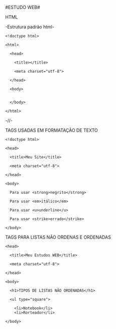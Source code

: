 #ESTUDO WEB#

  HTML
      
   -Estrutura padrão html-
      
    <!doctype html>

    <html>

      <head>

        <title></title>

        <meta charset="utf-8">

      </head>

      <body>


      </body>

    </html>

   -//-


TAGS USADAS EM FORMATAÇÃO DE TEXTO

    <!doctype html>
  
    <head>
    
      <title>Meu Site</title>
      
      <meta charset="utf-8">
    
    </head>
    
    <body>
    
      Para usar <strong>negrito</strong>
      
      Para usar <em>itálico</em>
      
      Para usar <u>underline</u>
      
      Para usar <strike>errado</strike>
    
    </body>
    
    
TAGS PARA LISTAS NÃO ORDENAS E ORDENADAS

  <!doctype html>
  
    <head>
    
      <title>Meu Estudos WEB</title>
      
      <meta charset="utf-8">
    
    </head>
    
    <body>
    
      <h1>TIPOS DE LISTAS NÃO ORDENADAS</h1>
<!-- Tipos de Listas: circle, square, disc -->
      <ul type="square">
      
        <li>Notebook</li>
        <li>Rorteador</li>
    
    </body>
